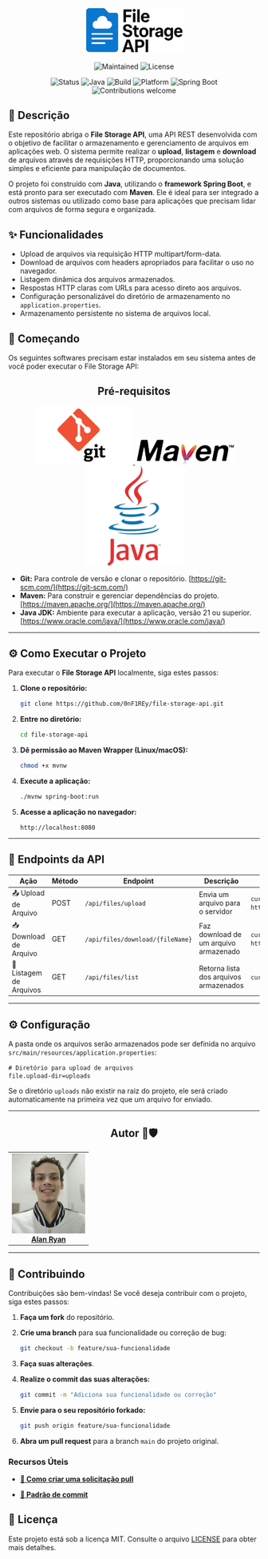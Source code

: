 <p align="center">
  <a href="https://github.com/0nF1REy/file-storage-api" target="_blank">
    <img src="./readme_assets/file-storage-api-logo.png" width="200" alt="File Storage API Logo" />
  </a>
</p>

<div align="center">

  ![Maintained](https://img.shields.io/maintenance/yes/2025?style=for-the-badge)
  ![License](https://img.shields.io/badge/license-MIT-blue?style=for-the-badge)

  ![Status](https://img.shields.io/badge/status-Conclu%C3%ADdo-brightgreen)
  ![Java](https://img.shields.io/badge/Java-21%2B-blue.svg)
  ![Build](https://img.shields.io/badge/build-Maven-red.svg)
  ![Platform](https://img.shields.io/badge/platform-API--REST-lightgrey.svg)
  ![Spring Boot](https://img.shields.io/badge/framework-Spring%20Boot-6db33f.svg)
  ![Contributions welcome](https://img.shields.io/badge/contributions-welcome-brightgreen.svg?style=flat)

</div>

## 📖 Descrição

Este repositório abriga o **File Storage API**, uma API REST desenvolvida com o objetivo de facilitar o armazenamento e gerenciamento de arquivos em aplicações web. O sistema permite realizar o **upload**, **listagem** e **download** de arquivos através de requisições HTTP, proporcionando uma solução simples e eficiente para manipulação de documentos.

O projeto foi construído com **Java**, utilizando o **framework Spring Boot**, e está pronto para ser executado com **Maven**. Ele é ideal para ser integrado a outros sistemas ou utilizado como base para aplicações que precisam lidar com arquivos de forma segura e organizada.

## ✨ Funcionalidades

- Upload de arquivos via requisição HTTP multipart/form-data.
- Download de arquivos com headers apropriados para facilitar o uso no navegador.
- Listagem dinâmica dos arquivos armazenados.
- Respostas HTTP claras com URLs para acesso direto aos arquivos.
- Configuração personalizável do diretório de armazenamento no `application.properties`.
- Armazenamento persistente no sistema de arquivos local.

## 🚀 Começando

Os seguintes softwares precisam estar instalados em seu sistema antes de você poder executar o File Storage API:

<div align="center">

## Pré-requisitos

<a href="https://git-scm.com/" target="_blank">
  <img src="./readme_assets/git-logo.png" width="200" alt="Git Logo" />
</a>
<a href="https://maven.apache.org/" target="_blank">
  <img src="./readme_assets/apache-maven-logo.png" width="200" alt="Apache Maven Logo" />
</a>
<a href="https://www.oracle.com/java/" target="_blank">
  <img src="./readme_assets/java-jdk-logo.png" width="200" alt="Java JDK Logo" />
</a>

</div>

*   **Git:** Para controle de versão e clonar o repositório. [https://git-scm.com/](https://git-scm.com/)
*   **Maven:** Para construir e gerenciar dependências do projeto. [https://maven.apache.org/](https://maven.apache.org/)
*   **Java JDK:** Ambiente para executar a aplicação, versão 21 ou superior. [https://www.oracle.com/java/](https://www.oracle.com/java/)

---

## ⚙️ Como Executar o Projeto

Para executar o **File Storage API** localmente, siga estes passos:

1.  **Clone o repositório:**

    ```bash
    git clone https://github.com/0nF1REy/file-storage-api.git
    ```

2.  **Entre no diretório:**

    ```bash
    cd file-storage-api
    ```

3.  **Dê permissão ao Maven Wrapper (Linux/macOS):**

    ```bash
    chmod +x mvnw
    ```

4.  **Execute a aplicação:**

    ```bash
    ./mvnw spring-boot:run
    ```

5. **Acesse a aplicação no navegador:**

    ```
    http://localhost:8080
    ```

---

## 🧪 Endpoints da API

| Ação                  | Método | Endpoint                   | Descrição                             | Exemplo de uso com `curl`                                                  |
|-----------------------|--------|----------------------------|-------------------------------------|---------------------------------------------------------------------------|
| 📤 Upload de Arquivo   | POST   | `/api/files/upload`         | Envia um arquivo para o servidor    | `curl -X POST -F "file=@files_to_upload/siijwrplts391.gif" http://localhost:8080/api/files/upload` |
| 📥 Download de Arquivo | GET    | `/api/files/download/{fileName}` | Faz download de um arquivo armazenado | `curl --output /home/alan/Downloads/siijwrplts391.gif http://localhost:8080/api/files/download/siijwrplts391.gif` |
| 📃 Listagem de Arquivos| GET    | `/api/files/list`            | Retorna lista dos arquivos armazenados | `curl http://localhost:8080/api/files/list`                               |

---

## ⚙️ Configuração

A pasta onde os arquivos serão armazenados pode ser definida no arquivo `src/main/resources/application.properties`:

```properties
# Diretório para upload de arquivos
file.upload-dir=uploads
```
Se o diretório `uploads` não existir na raiz do projeto, ele será criado automaticamente na primeira vez que um arquivo for enviado.

---

<div align="center">

## Autor 🧑🛡️ 
  <table>
  <tr>
    <td align="center">
      <a href="https://github.com/0nF1REy" target="_blank">
        <img src="./readme_assets/alan-ryan.jpg" height="160px;" alt="Foto de Alan Ryan"/><br>
          <b>Alan Ryan</b>  
      </a>
    </td>
  </tr>
</table>
</div>

---

## 🤝 Contribuindo

Contribuições são bem-vindas! Se você deseja contribuir com o projeto, siga estes passos:

1.  **Faça um fork** do repositório.

2.  **Crie uma branch** para sua funcionalidade ou correção de bug:

    ```bash
    git checkout -b feature/sua-funcionalidade
    ```

3.  **Faça suas alterações**.

4.  **Realize o commit das suas alterações:**

    ```bash
    git commit -m "Adiciona sua funcionalidade ou correção"
    ```

5.  **Envie para o seu repositório forkado:**

    ```bash
    git push origin feature/sua-funcionalidade
    ```

6.  **Abra um pull request** para a branch `main` do projeto original.

### Recursos Úteis

- **<a href="https://www.atlassian.com/br/git/tutorials/making-a-pull-request" target="_blank">📝 Como criar uma solicitação pull</a>**

- **<a href="https://gist.github.com/joshbuchea/6f47e86d2510bce28f8e7f42ae84c716" target="_blank">💾 Padrão de commit</a>**

## 📜 Licença

Este projeto está sob a licença MIT. Consulte o arquivo [LICENSE](LICENSE) para obter mais detalhes.